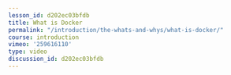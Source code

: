 ```yaml
---
lesson_id: d202ec03bfdb
title: What is Docker
permalink: "/introduction/the-whats-and-whys/what-is-docker/"
course: introduction
vimeo: '259616110'
type: video
discussion_id: d202ec03bfdb
---
```



